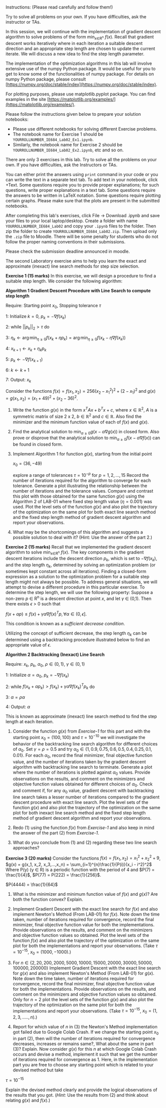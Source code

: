 Instructions: (Please read carefully and follow them!)

Try to solve all problems on your own. If you have difficulties, ask the instructor or TAs.

In this session, we will continue with the implementation of gradient descent algorithm to solve problems of the form min<sub>x∈R<sup>n</sup></sub> $f(x)$. Recall that gradient descent works iteratively where in each iteration a suitable descent direction and an appropriate step length are chosen to update the current iterate. We will discuss a new idea to find the step length parameter.

The implementation of the optimization algorithms in this lab will involve extensive use of the numpy Python package. It would be useful for you to get to know some of the functionalities of numpy package. For details on numpy Python package, please consult [https://numpy.org/doc/stable/index](https://numpy.org/doc/stable/index).

For plotting purposes, please use matplotlib.pyplot package. You can find examples in the site [https://matplotlib.org/examples/](https://matplotlib.org/examples/).

Please follow the instructions given below to prepare your solution notebooks:

- Please use different notebooks for solving different Exercise problems.
- The notebook name for Exercise 1 should be `YOURROLLNUMBER_IE684_Lab02_Ex1.ipynb`.
- Similarly, the notebook name for Exercise 2 should be `YOURROLLNUMBER_IE684_Lab02_Ex2.ipynb`, etc and so on.

There are only 3 exercises in this lab. Try to solve all the problems on your own. If you have difficulties, ask the Instructors or TAs.

You can either print the answers using `print` command in your code or you can write the text in a separate text tab. To add text in your notebook, click +Text. Some questions require you to provide proper explanations; for such questions, write proper explanations in a text tab. Some questions require the answers to be written in LaTeX notation. Some questions require plotting certain graphs. Please make sure that the plots are present in the submitted notebooks.

After completing this lab's exercises, click File → Download .ipynb and save your files to your local laptop/desktop. Create a folder with name `YOURROLLNUMBER_IE684_Lab02` and copy your `.ipynb` files to the folder. Then zip the folder to create `YOURROLLNUMBER_IE684_Lab02.zip`. Then upload only the `.zip` file to Moodle. There will be some penalty for students who do not follow the proper naming conventions in their submissions.

Please check the submission deadline announced in moodle.

The second Laboratory exercise aims to help you learn the exact and approximate (inexact) line search methods for step size selection.

**Exercise 1 (15 marks)** In this exercise, we will design a procedure to find a suitable step length. We consider the following algorithm:

**Algorithm 1 Gradient Descent Procedure with Line Search to compute step length**

Require: Starting point $x_0$, Stopping tolerance $\tau$

1: Initialize $k = 0$, $p_k = -\nabla f(x_k)$

2: while $||p_k||_2 > \tau$ do

3: $\eta_k \leftarrow \arg \min_{\eta \ge 0} f(x_k + \eta p_k) = \arg \min_{\eta \ge 0} f(x_k - \eta \nabla f(x_k))$

4: $x_{k+1} \leftarrow x_k + \eta_k p_k$

5: $p_k \leftarrow -\nabla f(x_{k+1})$

6: $k \leftarrow k + 1$

7: Output: $x_k$

Consider the functions $f(x) = f(x_1, x_2) = 256(x_2 - x_1^2)^2 + (2 - x_1)^2$ and $g(x) = g(x_1, x_2) = (x_1 + 49)^2 + (x_2 - 36)^2$.

1.  Write the function $g(x)$ in the form $x^T Ax + b^T x + c$, where $x \in \mathbb{R}^2$, $A$ is a symmetric matrix of size 2 x 2, $b \in \mathbb{R}^2$ and $c \in \mathbb{R}$. Also find the minimizer and the minimum function value of each of $f(x)$ and $g(x)$.

2.  Find the analytical solution to $\min_{\alpha \ge 0} g(x - \alpha \nabla g(x))$ in closed form. Also prove or disprove that the analytical solution to $\min_{\alpha \ge 0} f(x - \alpha \nabla f(x))$ can be found in closed form.

3.  Implement Algorithm 1 for function $g(x)$, starting from the initial point

    $x_0 = (36, -49)$

    explore a range of tolerances $\tau = 10^{-p}$ for $p = 1, 2, ..., 15$ Record the number of iterations required for the algorithm to converge for each tolerance. Generate a plot illustrating the relationship between the number of iterations and the tolerance values. Compare and contrast this plot with those obtained for the same function $g(x)$ using the Algorithm 2 of LAB-01 where fixed step length value $(\eta = 0.001)$ was used. Plot the level sets of the function $g(x)$ and also plot the trajectory of the optimization on the same plot for both exact line search method and the fixed step length method of gradient descent algorithm and report your observations.

4.  What may be the shortcomings of this algorithm and suggests a possible solution to deal with it? (Hint: Use the answer of the part 2.)

**Exercise 2 (15 marks)** Recall that we implemented the gradient descent algorithm to solve min<sub>x∈R<sup>n</sup></sub> $f(x)$. The key components in the gradient descent iterations include the descent direction $p_k$, which is set to $-\nabla f(x_k)$, and the step length $\eta_k$, determined by solving an optimization problem (or sometimes kept constant across all iterations). Finding a closed-form expression as a solution to the optimization problem for a suitable step length might not always be possible. To address general situations, we will attempt to devise a different procedure in this particular exercise. To determine the step length, we will use the following property: Suppose a non-zero $p$ ∈ R<sup>n</sup> is a descent direction at point $x$, and let $\gamma$ ∈ (0,1). Then there exists $\epsilon$ > 0 such that

$f(x + \alpha p) \le f(x) + \gamma \alpha \nabla f(x)^T p, \forall \alpha \in (0, \epsilon].$

This condition is known as a _sufficient decrease condition_.

Utilizing the concept of sufficient decrease, the step length $\eta_k$ can be determined using a backtracking procedure illustrated below to find an appropriate value of $\epsilon$.

**Algorithm 2 Backtracking (Inexact) Line Search**

Require: $x_k$, $p_k$, $\alpha_0$, $\rho \in (0,1)$, $\gamma \in (0,1)$

1: Initialize $\alpha = \alpha_0$, $p_k = -\nabla f(x_k)$

2: while $f(x_k + \alpha p_k) > f(x_k) + \gamma \alpha \nabla f(x_k)^T p_k$ do

3: $\alpha = \rho \alpha$

4: Output: $\alpha$

This is known as approximate (inexact) line search method to find the step length at each iteration.

1.  Consider the function $g(x)$ from _Exercise-1_ for this part and with the starting point $x_0 = (100, 100)$ and $\tau = 10^{-10}$ we will investigate the behavior of the backtracking line search algorithm for different choices of $\alpha_0$. Set $\gamma = \rho = 0.5$ and try $\alpha_0 \in \{1, 0.9, 0.75, 0.6, 0.5, 0.4, 0.25, 0.1, 0.01\}$. For each $\alpha_0$, record the final minimizer, final objective function value, and the number of iterations taken by the gradient descent algorithm with backtracking line search to terminate. Generate a plot where the number of iterations is plotted against $\alpha_0$ values. Provide observations on the results, and comment on the minimizers and objective function values obtained for different choices of $\alpha_0$. Check and comment if, for any $\alpha_0$ value, gradient descent with backtracking line search takes a lesser number of iterations compared to the gradient descent procedure with exact line search. Plot the level sets of the function $g(x)$ and also plot the trajectory of the optimization on the same plot for both inexact line search method and the fixed step length method of gradient descent algorithm and report your observations.

2.  Redo (1) using the function $f(x)$ from _Exercise-1_ and also keep in mind the answer of the part (2) from _Exercise-1_.

3.  What do you conclude from (1) and (2) regarding these two line search approaches?

**Exercise 3 (20 marks)** Consider the functions $f(x) = f(x_1, x_2) = x_1^2 + x_2^2 + 9$, $g(x) = g(x_1, x_2, x_3,...,x_n) = \sum_{i=1}^{n}\frac{1}{P(i)}(x_i - i^2)^2$ Where P(y) (y ∈ R) is a periodic function with the period of 4 and $P(7) = \frac{1}{4}$, $P(77) = P(222) = \frac{1}{256}$.

$P(4444) = \frac{1}{64}$

1.  What is the minimizer and minimum function value of $f(x)$ and $g(x)$? Are both the function convex? Explain.

2.  Implement Gradient Descent with the exact line search for $f(x)$ and also implement Newton's Method (From LAB-01) for $f(x)$. Note down the time taken, number of iterations required for convergence, record the final minimizer, final objective function value for both the implementations. Provide observations on the results, and comment on the minimizers and objective function values so obtained. Plot the level sets of the function $f(x)$ and also plot the trajectory of the optimization on the same plot for both the implementations and report your observations. (Take $\tau = 10^{-15}$, $x_0 = (1000, -1000)$.)

3.  For $n \in \{2, 20, 200, 2000, 5000, 10000, 15000, 20000, 30000, 50000, 100000, 200000\}$ Implement Gradient Descent with the exact line search for $g(x)$ and also implement Newton's Method (From LAB-01) for $g(x)$. Note down the time taken, number of iterations required for convergence, record the final minimizer, final objective function value for both the implementations. Provide observations on the results, and comment on the minimizers and objective function values so obtained. Only for $n = 2$ plot the level sets of the function $g(x)$ and also plot the trajectory of the optimization on the same plot for both the implementations and report your observations. (Take $\tau = 10^{-15}$, $x_0 = (1, 2, 3, ....., n)$.)

4.  Report for which value of _n_ in (3) the Newton's Method implementation got failed due to Google Colab Crash. If we change the starting point $x_0$ in part (2), then will the number of iterations required for convergence decreases, increases or remains same?, What about the same in part (3)? Explain. Now consider $g(x)$ for this _n_ at which Google Colab Crash occurs and devise a method, implement it such that we get the number of iterations required for convergence as 1. Here, in the implementation part you are free to choose any starting point which is related to your devised method but take

$\tau=10^{-15}$

Explain the devised method clearly and provide the logical observations of the results that you got. (_Hint:_ Use the results from (2) and think about relating $g(x)$ and $f(x)$.)
